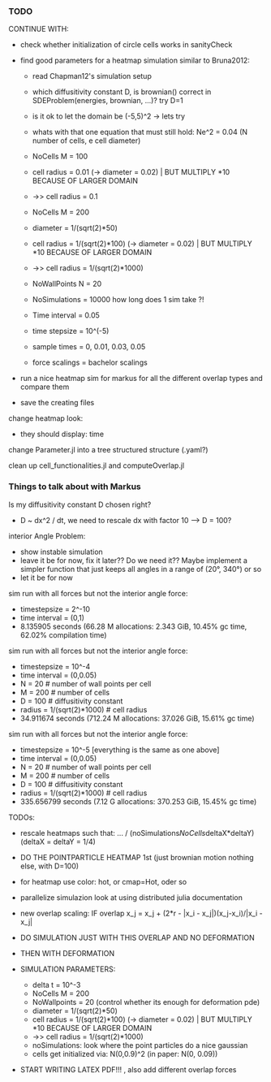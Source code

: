 ### TODO 

CONTINUE WITH:
- check whether initialization of circle cells works in sanityCheck 
- find good parameters for a heatmap simulation similar to Bruna2012:
    * read Chapman12's simulation setup


    * which diffusitivity constant D, is brownian() correct in SDEProblem(energies, brownian, ...)? try D=1

    * is it ok to let the domain be (-5,5)^2 -> lets try 

    * whats with that one equation that must still hold: Ne^2 = 0.04 (N number of cells, e cell diameter)
    * NoCells M = 100  
    * cell radius = 0.01 (-> diameter = 0.02) | BUT MULTIPLY *10  BECAUSE OF LARGER DOMAIN
    * ->> cell radius = 0.1

    * NoCells M = 200  
    * diameter = 1/(sqrt(2)*50)
    * cell radius = 1/(sqrt(2)*100) (-> diameter = 0.02) | BUT MULTIPLY *10  BECAUSE OF LARGER DOMAIN
    * ->> cell radius = 1/(sqrt(2)*1000)

    * NoWallPoints N = 20 

    - NoSimulations = 10000 how long does 1 sim take ?! 


    * Time interval = 0.05
    * time stepsize = 10^(-5)
    * sample times = 0, 0.01, 0.03, 0.05

    * force scalings = bachelor scalings

- run a nice heatmap sim for markus for all the different overlap types and compare them 
- save the creating files 

change heatmap look:
- they should display: time 

change Parameter.jl into a tree structured structure (.yaml?) 

clean up cell_functionalities.jl and computeOverlap.jl




### Things to talk about with Markus 


Is my diffusitivity constant D chosen right?
- D ~ dx^2 / dt, we need to rescale dx with factor 10 --> D = 100? 

interior Angle Problem:
- show instable simulation
- leave it be for now, fix it later?? Do we need it?? Maybe implement a simpler function that just keeps all angles in a range of (20°, 340°) or so 
- let it be for now

sim run with all forces but not the interior angle force:
- timestepsize = 2^-10 
- time interval = (0,1)
- 8.135905 seconds (66.28 M allocations: 2.343 GiB, 10.45% gc time, 62.02% compilation time)

sim run with all forces but not the interior angle force:
- timestepsize = 10^-4
- time interval = (0,0.05)
- N = 20                              # number of wall points per cell 
- M = 200                             # number of cells 
- D = 100                             # diffusitivity constant 
- radius = 1/(sqrt(2)*1000)           # cell radius 
- 34.911674 seconds (712.24 M allocations: 37.026 GiB, 15.61% gc time)


sim run with all forces but not the interior angle force:
- timestepsize = 10^-5 [everything is the same as one above]
- time interval = (0,0.05)
- N = 20                              # number of wall points per cell 
- M = 200                             # number of cells 
- D = 100                             # diffusitivity constant 
- radius = 1/(sqrt(2)*1000)           # cell radius 
- 335.656799 seconds (7.12 G allocations: 370.253 GiB, 15.45% gc time)


TODOs:
- rescale heatmaps such that:  ... / (noSimulations*NoCells*deltaX*deltaY) (deltaX = deltaY = 1/4) 
- DO THE POINTPARTICLE HEATMAP 1st (just brownian motion nothing else, with D=100)
- for heatmap use color: hot, or cmap=Hot, oder so
- parallelize simulazion look at using distributed julia documentation 
- new overlap scaling: IF overlap x_j = x_j + (2*r - |x_i - x_j|)(x_j-x_i)/|x_i - x_j|
- DO SIMULATION JUST WITH THIS OVERLAP AND NO DEFORMATION 
- THEN WITH DEFORMATION 

- SIMULATION PARAMETERS: 

    * delta t = 10^-3
    * NoCells M = 200  
    * NoWallpoints = 20 (control whether its enough for deformation pde)
    * diameter = 1/(sqrt(2)*50)
    * cell radius = 1/(sqrt(2)*100) (-> diameter = 0.02) | BUT MULTIPLY *10  BECAUSE OF LARGER DOMAIN
    * ->> cell radius = 1/(sqrt(2)*1000)
    * noSimulations: look where the point particles do a nice gaussian 
    * cells get initialized via: N(0,0.9)^2 (in paper: N(0, 0.09)) 

- START WRITING LATEX PDF!!! , also add different overlap forces
